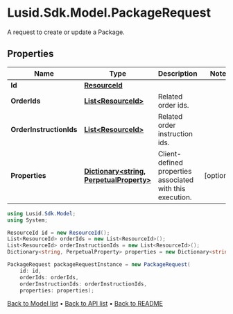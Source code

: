 # Lusid.Sdk.Model.PackageRequest
A request to create or update a Package.

## Properties

Name | Type | Description | Notes
------------ | ------------- | ------------- | -------------
**Id** | [**ResourceId**](ResourceId.md) |  | 
**OrderIds** | [**List&lt;ResourceId&gt;**](ResourceId.md) | Related order ids. | 
**OrderInstructionIds** | [**List&lt;ResourceId&gt;**](ResourceId.md) | Related order instruction ids. | 
**Properties** | [**Dictionary&lt;string, PerpetualProperty&gt;**](PerpetualProperty.md) | Client-defined properties associated with this execution. | [optional] 

```csharp
using Lusid.Sdk.Model;
using System;

ResourceId id = new ResourceId();
List<ResourceId> orderIds = new List<ResourceId>();
List<ResourceId> orderInstructionIds = new List<ResourceId>();
Dictionary<string, PerpetualProperty> properties = new Dictionary<string, PerpetualProperty>();

PackageRequest packageRequestInstance = new PackageRequest(
    id: id,
    orderIds: orderIds,
    orderInstructionIds: orderInstructionIds,
    properties: properties);
```

[Back to Model list](../README.md#documentation-for-models) &#8226; [Back to API list](../README.md#documentation-for-api-endpoints) &#8226; [Back to README](../README.md)
